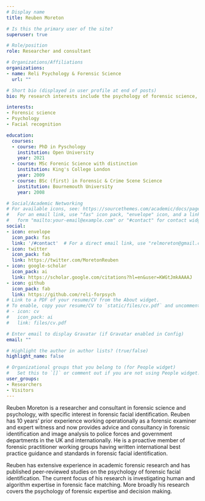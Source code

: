 ```yaml
---
# Display name
title: Reuben Moreton

# Is this the primary user of the site?
superuser: true

# Role/position
role: Researcher and consultant

# Organizations/Affiliations
organizations:
- name: Reli Psychology & Forensic Science
  url: ""

# Short bio (displayed in user profile at end of posts)
bio: My research interests include the psychology of forensic science, facial recognition and human-computer interactions in forensics.

interests:
- Forensic science
- Psychology
- Facial recognition

education:
  courses:
  - course: PhD in Pyschology
    institution: Open University
    year: 2021
  - course: MSc Forenic Science with distinction
    institution: King's College London
    year: 2009
  - course: BSc (first) in Forensic & Crime Scene Science
    institution: Bournemouth University
    year: 2008

# Social/Academic Networking
# For available icons, see: https://sourcethemes.com/academic/docs/page-builder/#icons
#   For an email link, use "fas" icon pack, "envelope" icon, and a link in the
#   form "mailto:your-email@example.com" or "#contact" for contact widget.
social:
- icon: envelope
  icon_pack: fas
  link: '/#contact'  # For a direct email link, use "relmoreton@gmail.com".
- icon: twitter
  icon_pack: fab
  link: https://twitter.com/MoretonReuben
- icon: google-scholar
  icon_pack: ai
  link: https://scholar.google.com/citations?hl=en&user=KWGtJmkAAAAJ
- icon: github
  icon_pack: fab
  link: https://github.com/reli-forpsych
# Link to a PDF of your resume/CV from the About widget.
# To enable, copy your resume/CV to `static/files/cv.pdf` and uncomment the lines below.
# - icon: cv
#   icon_pack: ai
#   link: files/cv.pdf

# Enter email to display Gravatar (if Gravatar enabled in Config)
email: ""

# Highlight the author in author lists? (true/false)
highlight_name: false

# Organizational groups that you belong to (for People widget)
#   Set this to `[]` or comment out if you are not using People widget.
user_groups:
- Researchers
- Visitors
---
```

Reuben Moreton is a researcher and consultant in forensic science and psychology, with specific interest in forensic facial identification. Reuben has 10 years’ prior experience working operationally as a forensic examiner and expert witness and now provides advice and consultancy in forensic identification and image analysis to police forces and government departments in the UK and internationally. He is a proactive member of forensic practitioner working groups having written international best practice guidance and standards in forensic facial identification. 

Reuben has extensive experience in academic forensic research and has published peer-reviewed studies on the psychology of forensic facial identification. The current focus of his research is investigating human and algorithm expertise in forensic face matching. More broadly his research covers the psychology of forensic expertise and decision making.
